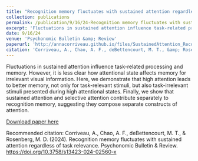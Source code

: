 ```yaml
---
title: "Recognition memory fluctuates with sustained attention regardless of task relevance"
collection: publications
permalink: /publication/9/16/24-Recognition memory fluctuates with sustained attention regardless of task relevance
excerpt: 'Fluctuations in sustained attention influence task-related processing and memory. However, it is less clear how attentional state affects memory for irrelevant visual information. Here, we demonstrate that high attention leads to better memory, not only for task-relevant stimuli, but also task-irrelevant stimuli presented during high attentional states. Finally, we show that sustained attention and selective attention contribute separately to recognition memory, suggesting they compose separate constructs of attention.  '
date: 9/16/24
venue: 'Psychonomic Bulletin &amp; Review'
paperurl: 'http://annacorriveau.github.io/files/SustainedAttention_RecognitionMemory_PBR.pdf'
citation: 'Corriveau, A., Chao, A. F., deBettencourt, M. T., &amp; Rosenberg, M. D. (2024). Recognition memory fluctuates with sustained attention regardless of task relevance. Psychonomic Bulletin &amp; Review. https://doi.org/10.3758/s13423-024-02560-x'
---
```

Fluctuations in sustained attention influence task-related processing and memory. However, it is less clear how attentional state affects memory for irrelevant visual information. Here, we demonstrate that high attention leads to better memory, not only for task-relevant stimuli, but also task-irrelevant stimuli presented during high attentional states. Finally, we show that sustained attention and selective attention contribute separately to recognition memory, suggesting they compose separate constructs of attention.  

[Download paper here](http://annacorriveau.github.io/files/SustainedAttention_RecognitionMemory_PBR.pdf)

Recommended citation: Corriveau, A., Chao, A. F., deBettencourt, M. T., & Rosenberg, M. D. (2024). Recognition memory fluctuates with sustained attention regardless of task relevance. Psychonomic Bulletin & Review. https://doi.org/10.3758/s13423-024-02560-x